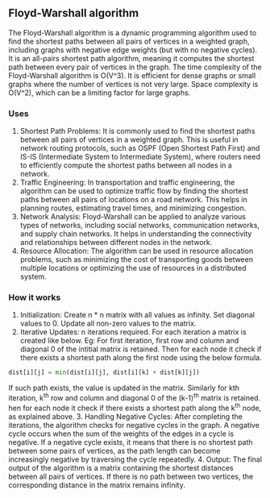 ## Floyd-Warshall algorithm
The Floyd-Warshall algorithm is a dynamic programming algorithm used to find the shortest paths between all pairs of vertices in a weighted graph, including graphs with negative edge weights (but with no negative cycles). It is an all-pairs shortest path algorithm, meaning it computes the shortest path between every pair of vertices in the graph.
The time complexity of the Floyd-Warshall algorithm is O(V^3). It is efficient for dense graphs or small graphs where the number of vertices is not very large.
Space complexity is O(V^2), which can be a limiting factor for large graphs.

### Uses
1. Shortest Path Problems: It is commonly used to find the shortest paths between all pairs of vertices in a weighted graph. This is useful in network routing protocols, such as OSPF (Open Shortest Path First) and IS-IS (Intermediate System to Intermediate System), where routers need to efficiently compute the shortest paths between all nodes in a network.
2. Traffic Engineering: In transportation and traffic engineering, the algorithm can be used to optimize traffic flow by finding the shortest paths between all pairs of locations on a road network. This helps in planning routes, estimating travel times, and minimizing congestion.
3. Network Analysis: Floyd-Warshall can be applied to analyze various types of networks, including social networks, communication networks, and supply chain networks. It helps in understanding the connectivity and relationships between different nodes in the network.
4. Resource Allocation: The algorithm can be used in resource allocation problems, such as minimizing the cost of transporting goods between multiple locations or optimizing the use of resources in a distributed system.

### How it works
1. Initialization: Create n * n matrix with all values as infinity. Set diagonal values to 0. Update all non-zero values to the matrix.
2. Iterative Updates: n iterations required. For each iteration a matrix is created like below.
Eg: For first iteration, first row and column and diagonal 0 of the intitial matrix is retained. Then for each node it check if there exists a shortest path along the first node using the below formula.
```python
dist[i][j] = min(dist[i][j], dist[i][k] + dist[k][j])
```

If such path exists, the value is updated in the matrix.
Similarly for kth iteration, k<sup>th</sup> row and column and diagonal 0 of the (k-1)<sup>th</sup> matrix is retained. hen for each node it check if there exists a shortest path along the k<sup>th</sup> node, as explained above.
3. Handling Negative Cycles: After completing the iterations, the algorithm checks for negative cycles in the graph. A negative cycle occurs when the sum of the weights of the edges in a cycle is negative. If a negative cycle exists, it means that there is no shortest path between some pairs of vertices, as the path length can become increasingly negative by traversing the cycle repeatedly.
4. Output: The final output of the algorithm is a matrix containing the shortest distances between all pairs of vertices. If there is no path between two vertices, the corresponding distance in the matrix remains infinity.